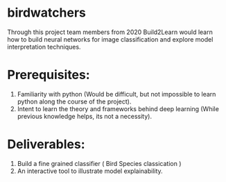# birdwatchers
Through this project team members from 2020 Build2Learn would learn how to build neural networks for image classification and explore model interpretation techniques.

# Prerequisites:

1. Familiarity with python (Would be difficult, but not impossible to learn python along the course of the project).
2. Intent to learn the theory and frameworks behind deep learning (While previous knowledge helps, its not a necessity).

# Deliverables:

1. Build a fine grained classifier ( Bird Species classication )
2. An interactive tool to illustrate model explainability.

